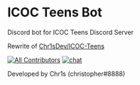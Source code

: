 # ICOC Teens Bot

Discord bot for ICOC Teens Discord Server

Rewrite of [Chr1sDev/ICOC-Teens](https://github.com/Chr1sDev/ICOC-Teens)

[![All Contributors](https://img.shields.io/badge/all_contributors-1-orange.svg?style=flat-square)](#contributors-)
[![chat](https://img.shields.io/discord/698590629344575500?style=flat-square)](https://discord.gg/33vsYgtHkx)

Developed by Chr1s (christopher#8888)
